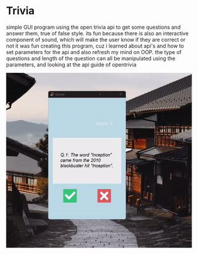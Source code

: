 # Trivia

simple GUI program using the open trivia api to get some questions and answer them, true of false style. 
its fun because there is also an interactive component of sound, which will make the user know if they are correct or not
it was fun creating this program, cuz i learned about api's  and how to set parameters for the api and also refresh my mind on OOP.
the type of questions and length of the question can all be manipulated using the parameters, and looking at the api guide of opentrivia

![](https://github.com/kwame-Owusu/Trivia/blob/main/quiz-gif.gif)
